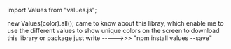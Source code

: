 
import Values from "values.js";

new Values(color).all(); 
came to know about this libray, which enable me to use the different values to show unique colors on the screen 
to download this library or package just write ----->>> "npm install values --save"
